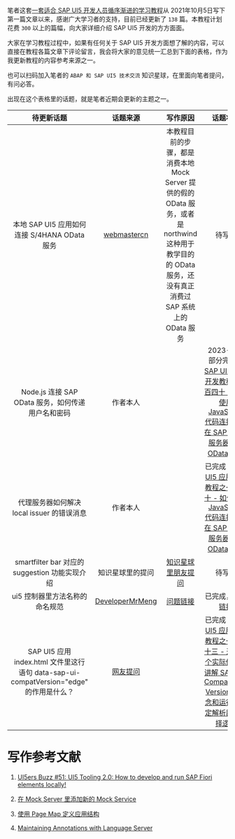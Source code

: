 笔者这套[一套适合 SAP UI5 开发人员循序渐进的学习教程](https://jerry.blog.csdn.net/category_11395500_4.html)从 2021年10月5日写下第一篇文章以来，感谢广大学习者的支持，目前已经更新了 `138` 篇。本教程计划花费 `300` 以上的篇幅，向大家详细介绍 SAP UI5 开发的方方面面。

大家在学习教程过程中，如果有任何关于 SAP UI5 开发方面想了解的内容，可以直接在教程各篇文章下评论留言，我会将大家的意见统一汇总到下面的表格，作为我更新教程的内容参考来源之一。

也可以扫码加入笔者的 `ABAP 和 SAP UI5 技术交流` 知识星球，在里面向笔者提问，有问必答。


出现在这个表格里的话题，就是笔者近期会更新的主题之一。

待更新话题 | 话题来源 | 写作原因 | 话题状态 
:-: | :-: | :-: | :-: 
本地 SAP UI5 应用如何连接 S/4HANA OData 服务 |  [webmastercn](https://blog.csdn.net/webmastercn)|本教程目前的步骤，都是消费本地 Mock Server 提供的假的 OData 服务，或者是 northwind 这种用于教学目的的 OData 服务，还没有真正消费过 SAP 系统上的 OData 服务  | 待写作 |  
 Node.js 连接 SAP OData 服务，如何传递用户名和密码| 作者本人|  |  2023-8-5 部分完成：[SAP UI5 应用开发教程之一百四十 - 如何使用 JavaScript 代码连接部署在 SAP ABAP 服务器上的 OData 服务](https://jerry.blog.csdn.net/article/details/127321673)|
代理服务器如何解决 local issuer 的错误消息|作者本人 |  |已完成：[SAP UI5 应用开发教程之一百四十 - 如何使用 JavaScript 代码连接部署在 SAP ABAP 服务器上的 OData 服务](https://jerry.blog.csdn.net/article/details/127321673) | 
smartfilter bar 对应的 suggestion 功能实现介绍|知识星球里的提问|[知识星球里朋友提问](https://t.zsxq.com/08qflniJY)|待写作
ui5 控制器里方法名称的命名规范|[DeveloperMrMeng](https://blog.csdn.net/i042416/article/details/122784284#comments_24197943)|[问题链接](https://blog.csdn.net/i042416/article/details/122784284#comments_24197943)|已完成，解答[链接](https://jerry.blog.csdn.net/article/details/127965101)
SAP UI5 应用 index.html 文件里这行语句 data-sap-ui-compatVersion="edge" 的作用是什么？|[网友提问](https://blog.csdn.net/i042416/article/details/120693394#comments_25168333)||已完成：[SAP UI5 应用开发教程之一百六十三 - 通过一个实际例子，讲解 SAP UI5 Compatibility Version 的概念和运行时绑定解析器的选择逻辑](https://jerry.blog.csdn.net/article/details/129225304)

# 写作参考文献

1. [UI5ers Buzz #51: UI5 Tooling 2.0: How to develop and run SAP Fiori elements locally!](https://blogs.sap.com/2020/04/15/ui5ers-buzz-51-ui5-tooling-2.0-how-to-develop-and-run-sap-fiori-elements-locally/)

2. [在 Mock Server 里添加新的 Mock Service](https://developers.sap.com/tutorials/fiori-tools-mockserver-opa.html)

3. [使用 Page Map 定义应用结构](https://help.sap.com/docs/SAP_FIORI_tools/17d50220bcd848aa854c9c182d65b699/bae38e6216754a76896b926a3d6ac3a9.html)

4. [Maintaining Annotations with Language Server](https://help.sap.com/docs/SAP_FIORI_tools/17d50220bcd848aa854c9c182d65b699/6fc93f80827940809437365abdf85b75.html)